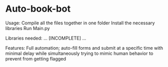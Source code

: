 # Auto-book-bot

Usage:
Compile all the files together in one folder
Install the necessary libraries
Run Main.py

Libraries needed:
...
[INCOMPLETE]
...

Features:
Full automation; auto-fill forms and submit at a specific time with minimal delay while simultaneously trying to mimic human behavior to prevent from getting flagged
